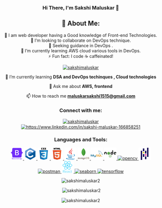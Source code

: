 
<div align="center">


### <b>Hi There, I'm Sakshi Maluskar 👋</b> 

## 💫 About Me:
🔭 I am web developer having a Good knowledge of Front-end Technologies. <br>👯 I’m looking to collaborate on DevOps technique.<br>🤝 Seeking guidance in DevOps .<br>🌱 I’m currently learning AWS cloud various tools in DevOps.<br>⚡ Fun fact: I code ☕️ caffeinated!

<p align="auto"> <a href="https://twitter.com/sakshimaluskar" target="blank"><img src="https://img.shields.io/twitter/follow/sakshimaluskar?logo=twitter&style=for-the-badge" alt="sakshimaluskar" /></a> </p>

 🌱 I’m currently learning **DSA and DevOps techinques , Cloud technologies**

💬 Ask me about **AWS, frontend**

📫 How to reach me **maluskarsakshi1515@gmail.com**

<h3 align="auto">Connect with me:</h3>
<p align="auto">
<a href="https://twitter.com/sakshimaluskar" target="blank"><img align="center" src="https://raw.githubusercontent.com/rahuldkjain/github-profile-readme-generator/master/src/images/icons/Social/twitter.svg" alt="sakshimaluskar" height="30" width="40" /></a>
<a href="https://linkedin.com/in/https://www.linkedin.com/in/sakshi-maluskar-166858251" target="blank"><img align="center" src="https://raw.githubusercontent.com/rahuldkjain/github-profile-readme-generator/master/src/images/icons/Social/linked-in-alt.svg" alt="https://www.linkedin.com/in/sakshi-maluskar-166858251" height="30" width="40" /></a>
</p>

<h3 align="auto">Languages and Tools:</h3>
<p align="auto"> <a href="https://aws.amazon.com" target="_blank" rel="noreferrer"> <img src="https://raw.githubusercontent.com/devicons/devicon/master/icons/bootstrap/bootstrap-plain-wordmark.svg" alt="bootstrap" width="40" height="40"/> </a> <a href="https://www.cprogramming.com/" target="_blank" rel="noreferrer"> <img src="https://raw.githubusercontent.com/devicons/devicon/master/icons/c/c-original.svg" alt="c" width="40" height="40"/> </a> <a href="https://www.w3schools.com/css/" target="_blank" rel="noreferrer"> <img src="https://raw.githubusercontent.com/devicons/devicon/master/icons/css3/css3-original-wordmark.svg" alt="css3" width="40" height="40"/> </a> <a href="https://www.docker.com/" target="_blank" rel="noreferrer">  <a href="https://www.w3.org/html/" target="_blank" rel="noreferrer"> <img src="https://raw.githubusercontent.com/devicons/devicon/master/icons/html5/html5-original-wordmark.svg" alt="html5" width="40" height="40"/> </a> <a href="https://www.java.com" target="_blank" rel="noreferrer"> <img src="https://raw.githubusercontent.com/devicons/devicon/master/icons/java/java-original.svg" alt="java" width="40" height="40"/> </a> <a href="https://www.jenkins.io" target="_blank" rel="noreferrer"> <img src="https://raw.githubusercontent.com/devicons/devicon/master/icons/mongodb/mongodb-original-wordmark.svg" alt="mongodb" width="40" height="40"/> </a> <a href="https://www.mysql.com/" target="_blank" rel="noreferrer"> <img src="https://raw.githubusercontent.com/devicons/devicon/master/icons/mysql/mysql-original-wordmark.svg" alt="mysql" width="40" height="40"/> </a> <a href="https://nodejs.org" target="_blank" rel="noreferrer"> <img src="https://raw.githubusercontent.com/devicons/devicon/master/icons/nodejs/nodejs-original-wordmark.svg" alt="nodejs" width="40" height="40"/> </a> <a href="https://opencv.org/" target="_blank" rel="noreferrer"> <img src="https://www.vectorlogo.zone/logos/opencv/opencv-icon.svg" alt="opencv" width="40" height="40"/> </a> <a href="https://pandas.pydata.org/" target="_blank" rel="noreferrer"> <img src="https://raw.githubusercontent.com/devicons/devicon/2ae2a900d2f041da66e950e4d48052658d850630/icons/pandas/pandas-original.svg" alt="pandas" width="40" height="40"/> </a> <a href="https://postman.com" target="_blank" rel="noreferrer"> <img src="https://www.vectorlogo.zone/logos/getpostman/getpostman-icon.svg" alt="postman" width="40" height="40"/> </a> <a href="https://reactjs.org/" target="_blank" rel="noreferrer"> <img src="https://raw.githubusercontent.com/devicons/devicon/master/icons/react/react-original-wordmark.svg" alt="react" width="40" height="40"/> </a> <a href="https://seaborn.pydata.org/" target="_blank" rel="noreferrer"> <img src="https://seaborn.pydata.org/_images/logo-mark-lightbg.svg" alt="seaborn" width="40" height="40"/> </a> <a href="https://www.tensorflow.org" target="_blank" rel="noreferrer"> <img src="https://www.vectorlogo.zone/logos/tensorflow/tensorflow-icon.svg" alt="tensorflow" width="40" height="40"/> </a> </p>

<p><img align="auto" src="https://github-readme-stats.vercel.app/api/top-langs?username=sakshimaluskar2&show_icons=true&locale=en&layout=compact" alt="sakshimaluskar2" /></p>

<p>&nbsp;<img align="center" src="https://github-readme-stats.vercel.app/api?username=sakshimaluskar2&show_icons=true&locale=en" alt="sakshimaluskar2" /></p>

<p><img align="center" src="https://github-readme-streak-stats.herokuapp.com/?user=sakshimaluskar2&" alt="sakshimaluskar2" /></p>
